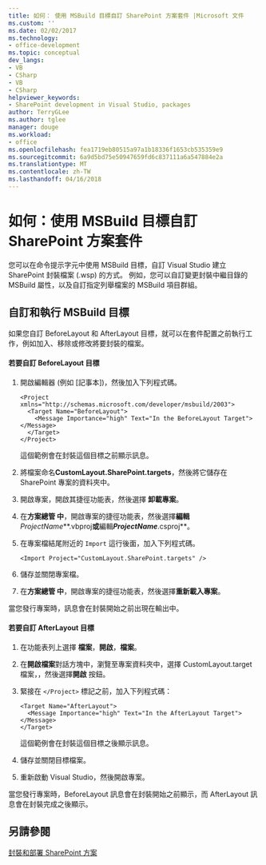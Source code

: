 ```yaml
---
title: 如何： 使用 MSBuild 目標自訂 SharePoint 方案套件 |Microsoft 文件
ms.custom: ''
ms.date: 02/02/2017
ms.technology:
- office-development
ms.topic: conceptual
dev_langs:
- VB
- CSharp
- VB
- CSharp
helpviewer_keywords:
- SharePoint development in Visual Studio, packages
author: TerryGLee
ms.author: tglee
manager: douge
ms.workload:
- office
ms.openlocfilehash: fea1719eb80515a97a1b18336f1653cb535359e9
ms.sourcegitcommit: 6a9d5bd75e50947659fd6c837111a6a547884e2a
ms.translationtype: MT
ms.contentlocale: zh-TW
ms.lasthandoff: 04/16/2018
---
```

# <a name="how-to-customize-a-sharepoint-solution-package-by-using-msbuild-targets"></a>如何：使用 MSBuild 目標自訂 SharePoint 方案套件
  您可以在命令提示字元中使用 MSBuild 目標，自訂 Visual Studio 建立 SharePoint 封裝檔案 (.wsp) 的方式。 例如，您可以自訂變更封裝中繼目錄的 MSBuild 屬性，以及自訂指定列舉檔案的 MSBuild 項目群組。  
  
## <a name="customizing-and-running-msbuild-targets"></a>自訂和執行 MSBuild 目標  
 如果您自訂 BeforeLayout 和 AfterLayout 目標，就可以在套件配置之前執行工作，例如加入、移除或修改將要封裝的檔案。  
  
#### <a name="to-customize-the-beforelayout-target"></a>若要自訂 BeforeLayout 目標  
  
1.  開啟編輯器 (例如 [記事本])，然後加入下列程式碼。  
  
    ```  
    <Project xmlns="http://schemas.microsoft.com/developer/msbuild/2003">  
      <Target Name="BeforeLayout">  
        <Message Importance="high" Text="In the BeforeLayout Target"></Message>  
      </Target>  
    </Project>  
    ```  
  
     這個範例會在封裝這個目標之前顯示訊息。  
  
2.  將檔案命名**CustomLayout.SharePoint.targets**，然後將它儲存在 SharePoint 專案的資料夾中。  
  
3.  開啟專案，開啟其捷徑功能表，然後選擇 **卸載專案**。  
  
4.  在**方案總管 中**，開啟專案的捷徑功能表，然後選擇**編輯***ProjectName***.vbproj**或**編輯***ProjectName***.csproj**。  
  
5.  在專案檔結尾附近的 `Import` 這行後面，加入下列程式碼。  
  
    ```  
    <Import Project="CustomLayout.SharePoint.targets" />  
    ```  
  
6.  儲存並關閉專案檔。  
  
7.  在**方案總管 中**，開啟專案的捷徑功能表，然後選擇**重新載入專案**。  
  
 當您發行專案時，訊息會在封裝開始之前出現在輸出中。  
  
#### <a name="to-customize-the-afterlayout-target"></a>若要自訂 AfterLayout 目標  
  
1.  在功能表列上選擇 **檔案**，**開啟**，**檔案**。  
  
2.  在**開啟檔案**對話方塊中，瀏覽至專案資料夾中，選擇 CustomLayout.target 檔案，，然後選擇**開啟** 按鈕。  
  
3.  緊接在 `</Project>` 標記之前，加入下列程式碼：  
  
    ```  
    <Target Name="AfterLayout">  
      <Message Importance="high" Text="In the AfterLayout Target"></Message>  
    </Target>  
    ```  
  
     這個範例會在封裝這個目標之後顯示訊息。  
  
4.  儲存並關閉目標檔案。  
  
5.  重新啟動 Visual Studio，然後開啟專案。  
  
 當您發行專案時，BeforeLayout 訊息會在封裝開始之前顯示，而 AfterLayout 訊息會在封裝完成之後顯示。  
  
## <a name="see-also"></a>另請參閱  
 [封裝和部署 SharePoint 方案](../sharepoint/packaging-and-deploying-sharepoint-solutions.md)  
  
  